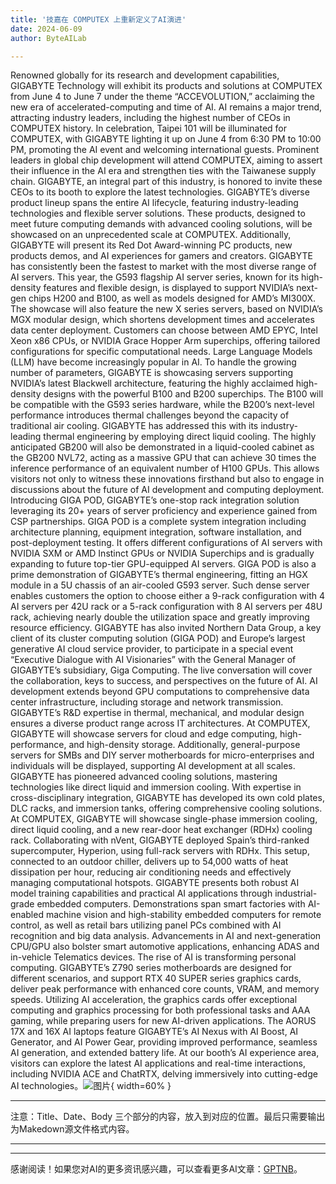 ```yaml
---
title: '技嘉在 COMPUTEX 上重新定义了AI演进'
date: 2024-06-09
author: ByteAILab

---
```


Renowned globally for its research and development capabilities, GIGABYTE Technology will exhibit its products and solutions at COMPUTEX from June 4 to June 7 under the theme “ACCEVOLUTION,” acclaiming the new era of accelerated-computing and time of AI. AI remains a major trend, attracting industry leaders, including the highest number of CEOs in COMPUTEX history. In celebration, Taipei 101 will be illuminated for COMPUTEX, with GIGABYTE lighting it up on June 4 from 6:30 PM to 10:00 PM, promoting the AI event and welcoming international guests. Prominent leaders in global chip development will attend COMPUTEX, aiming to assert their influence in the AI era and strengthen ties with the Taiwanese supply chain. GIGABYTE, an integral part of this industry, is honored to invite these CEOs to its booth to explore the latest technologies. GIGABYTE’s diverse product lineup spans the entire AI lifecycle, featuring industry-leading technologies and flexible server solutions. These products, designed to meet future computing demands with advanced cooling solutions, will be showcased on an unprecedented scale at COMPUTEX. Additionally, GIGABYTE will present its Red Dot Award-winning PC products, new products demos, and AI experiences for gamers and creators. GIGABYTE has consistently been the fastest to market with the most diverse range of AI servers. This year, the G593 flagship AI server series, known for its high-density features and flexible design, is displayed to support NVIDIA’s next-gen chips H200 and B100, as well as models designed for AMD’s MI300X. The showcase will also feature the new X series servers, based on NVIDIA’s MGX modular design, which shortens development times and accelerates data center deployment. Customers can choose between AMD EPYC, Intel Xeon x86 CPUs, or NVIDIA Grace Hopper Arm superchips, offering tailored configurations for specific computational needs. Large Language Models (LLM) have become increasingly popular in AI. To handle the growing number of parameters, GIGABYTE is showcasing servers supporting NVIDIA’s latest Blackwell architecture, featuring the highly acclaimed high-density designs with the powerful B100 and B200 superchips. The B100 will be compatible with the G593 series hardware, while the B200’s next-level performance introduces thermal challenges beyond the capacity of traditional air cooling. GIGABYTE has addressed this with its industry-leading thermal engineering by employing direct liquid cooling. The highly anticipated GB200 will also be demonstrated in a liquid-cooled cabinet as the GB200 NVL72, acting as a massive GPU that can achieve 30 times the inference performance of an equivalent number of H100 GPUs. This allows visitors not only to witness these innovations firsthand but also to engage in discussions about the future of AI development and computing deployment. Introducing GIGA POD, GIGABYTE’s one-stop rack integration solution leveraging its 20+ years of server proficiency and experience gained from CSP partnerships. GIGA POD is a complete system integration including architecture planning, equipment integration, software installation, and post-deployment testing. It offers different configurations of AI servers with NVIDIA SXM or AMD Instinct GPUs or NVIDIA Superchips and is gradually expanding to future top-tier GPU-equipped AI servers. GIGA POD is also a prime demonstration of GIGABYTE’s thermal engineering, fitting an HGX module in a 5U chassis of an air-cooled G593 server. Such dense server enables customers the option to choose either a 9-rack configuration with 4 AI servers per 42U rack or a 5-rack configuration with 8 AI servers per 48U rack, achieving nearly double the utilization space and greatly improving resource efficiency. GIGABYTE has also invited Northern Data Group, a key client of its cluster computing solution (GIGA POD) and Europe’s largest generative AI cloud service provider, to participate in a special event “Executive Dialogue with AI Visionaries” with the General Manager of GIGABYTE’s subsidiary, Giga Computing. The live conversation will cover the collaboration, keys to success, and perspectives on the future of AI. AI development extends beyond GPU computations to comprehensive data center infrastructure, including storage and network transmission. GIGABYTE’s R&D expertise in thermal, mechanical, and modular design ensures a diverse product range across IT architectures. At COMPUTEX, GIGABYTE will showcase servers for cloud and edge computing, high-performance, and high-density storage. Additionally, general-purpose servers for SMBs and DIY server motherboards for micro-enterprises and individuals will be displayed, supporting AI development at all scales. GIGABYTE has pioneered advanced cooling solutions, mastering technologies like direct liquid and immersion cooling. With expertise in cross-disciplinary integration, GIGABYTE has developed its own cold plates, DLC racks, and immersion tanks, offering comprehensive cooling solutions. At COMPUTEX, GIGABYTE will showcase single-phase immersion cooling, direct liquid cooling, and a new rear-door heat exchanger (RDHx) cooling rack. Collaborating with nVent, GIGABYTE deployed Spain’s third-ranked supercomputer, Hyperion, using full-rack servers with RDHx. This setup, connected to an outdoor chiller, delivers up to 54,000 watts of heat dissipation per hour, reducing air conditioning needs and effectively managing computational hotspots. GIGABYTE presents both robust AI model training capabilities and practical AI applications through industrial-grade embedded computers. Demonstrations span smart factories with AI-enabled machine vision and high-stability embedded computers for remote control, as well as retail bars utilizing panel PCs combined with AI recognition and big data analysis. Advancements in AI and next-generation CPU/GPU also bolster smart automotive applications, enhancing ADAS and in-vehicle Telematics devices. The rise of AI is transforming personal computing. GIGABYTE’s Z790 series motherboards are designed for different scenarios, and support RTX 40 SUPER series graphics cards, deliver peak performance with enhanced core counts, VRAM, and memory speeds. Utilizing AI acceleration, the graphics cards offer exceptional computing and graphics processing for both professional tasks and AAA gaming, while preparing users for new AI-driven applications. The AORUS 17X and 16X AI laptops feature GIGABYTE’s AI Nexus with AI Boost, AI Generator, and AI Power Gear, providing improved performance, seamless AI generation, and extended battery life. At our booth’s AI experience area, visitors can explore the latest AI applications and real-time interactions, including NVIDIA ACE and ChatRTX, delving immersively into cutting-edge AI technologies。![图片](https://ai-techpark.com/wp-content/uploads/2024/06/GIGABYTE-1-960x540.jpg){ width=60% }

---


注意：Title、Date、Body 三个部分的内容，放入到对应的位置。最后只需要输出为Makedown源文件格式内容。

---
---
感谢阅读！如果您对AI的更多资讯感兴趣，可以查看更多AI文章：[GPTNB](https://gptnb.com)。